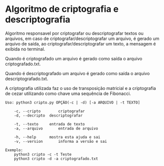 # Algoritmo de criptografia e descriptografia

Algoritmo responsavel por criptografar ou descriptografar textos ou arquivos, em caso de criptografar/descriptografar um arquivo, é gerado um arquivo de saída, ao criptografar/descriptografar um texto, a mensagem é exibida no terminal.

Quando é criptografado um arquivo é gerado como saída o arquivo criptografado.txt.

Quando é descriptografado um arquivo é gerado como saída o arquivo descriptografado.txt.

A criptografia utilizada faz o uso de transposição matricial e a criptografia de cezar utilizando como chave uma sequência de Fibonacci.

	Uso: python3 cripto.py OPÇÃO(-c | -d) [-a ARQUIVO | -t TEXTO]
	
		-c, --cripto		criptografar
		-d, --decripto	descriptografar

		-t, --texto		entrada de texto
		-a, --arquivo		entrada de arquivo

		-h, --help		mostra esta ajuda e sai
		-v, --version		informa a versão e sai
	
	Exemplo:
		python3 cripto -c -t Teste
		python3 cripto -d -a criptografado.txt
